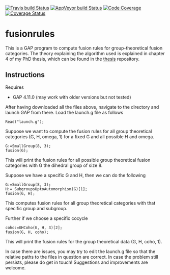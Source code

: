 [![Travis build Status](https://travis-ci.org/gap-system/gap.svg?branch=master)](https://travis-ci.org/gap-system/gap)
[![AppVeyor build Status](https://ci.appveyor.com/api/projects/status/github/gap-system/gap?branch=master&svg=true)](https://ci.appveyor.com/project/gap-system/gap)
[![Code Coverage](https://codecov.io/github/gap-system/gap/coverage.svg?branch=master&token=)](https://codecov.io/gh/gap-system/gap)
[![Coverage Status](https://coveralls.io/repos/github/gap-system/gap/badge.svg)](https://coveralls.io/github/gap-system/gap)

# fusionrules

This is a GAP program to compute fusion rules for group-theoretical fusion categories. The theory explaining the algorithm used is explained in chapter 4 of my PhD thesis, which can be found in the [thesis](https://github.com/junkicide/thesis/) repository.
## Instructions

Requires
- GAP 4.11.0 (may work with older versions but not tested)

After having downloaded all the files above, navigate to the directory and launch GAP from there. Load the launch.g file as follows

```
Read("launch.g");
```


Suppose we want to compute the fusion rules for all group theoretical categories (G, H, omega, 1) for a fixed G and all possible H and omega.

```
G:=SmallGroup(8, 3);
fusion(G);
```

This will print the fusion rules for all possible group theoretical fusion categories with G the dihedral group of size 8. 

Suppose we have a specific G and H, then we can do the following
```
G:=SmallGroup(8, 3);
H:= SubgroupsUptoAutomorphism(G)[1];
fusion(G, H);
```
This computes fusion rules for all group theoretical categories with that specific group and subgroup.

Further if we choose a specific cocycle
```
coho:=GHCoho(G, H, 3)[2];
fusion(G, H, coho);
```
This will print the fusion rules for the group theoretical data (G, H, coho, 1).

In case there are issues, you may try to edit the launch.g file so that the relative paths to the files in question are correct. In case the problem still persists, please do get in touch! Suggestions and improvements are welcome.
